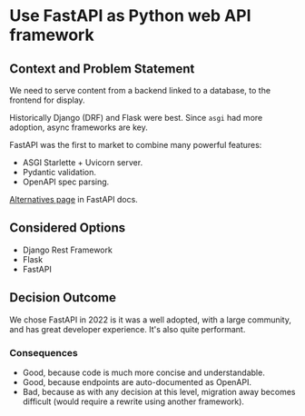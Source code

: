 # Use FastAPI as Python web API framework

## Context and Problem Statement

We need to serve content from a backend linked to a database, to the frontend
for display.

Historically Django (DRF) and Flask were best. Since `asgi` had more adoption,
async frameworks are key.

FastAPI was the first to market to combine many powerful features:

- ASGI Starlette + Uvicorn server.
- Pydantic validation.
- OpenAPI spec parsing.

[Alternatives page](https://fastapi.tiangolo.com/alternatives) in FastAPI docs.

## Considered Options

- Django Rest Framework
- Flask
- FastAPI

## Decision Outcome

We chose FastAPI in 2022 is it was a well adopted, with a large community, and
has great developer experience. It's also quite performant.

### Consequences

- Good, because code is much more concise and understandable.
- Good, because endpoints are auto-documented as OpenAPI.
- Bad, because as with any decision at this level, migration away becomes difficult
  (would require a rewrite using another framework).
